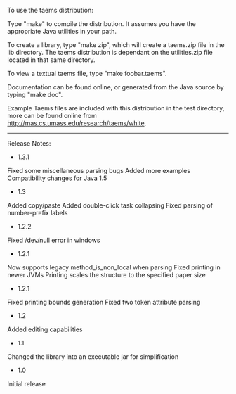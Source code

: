 To use the taems distribution:

Type "make" to compile the distribution.  It assumes you have the
appropriate Java utilities in your path.

To create a library, type "make zip", which will create a taems.zip
file in the lib directory.  The taems distribution is dependant on the
utilities.zip file located in that same directory.

To view a textual taems file, type "make foobar.taems".

Documentation can be found online, or generated from the Java source
by typing "make doc".

Example Taems files are included with this distribution in the
test directory, more can be found online from
http://mas.cs.umass.edu/research/taems/white.

---

Release Notes:

- 1.3.1

Fixed some miscellaneous parsing bugs
Added more examples
Compatibility changes for Java 1.5

- 1.3

Added copy/paste
Added double-click task collapsing
Fixed parsing of number-prefix labels

- 1.2.2

Fixed /dev/null error in windows

- 1.2.1

Now supports legacy method_is_non_local when parsing
Fixed printing in newer JVMs
Printing scales the structure to the specified paper size

- 1.2.1

Fixed printing bounds generation
Fixed two token attribute parsing

- 1.2

Added editing capabilities

- 1.1

Changed the library into an executable jar for simplification

- 1.0

Initial release
